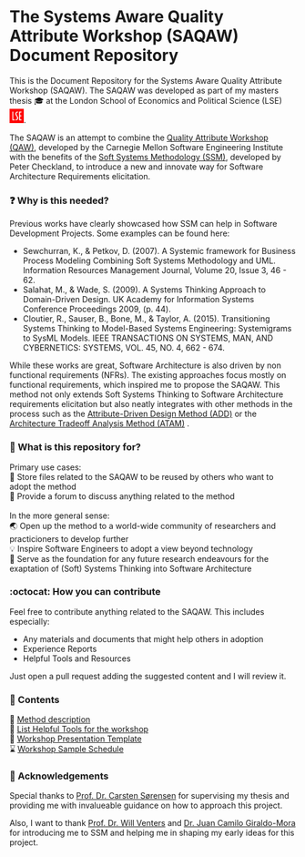 # The Systems Aware Quality Attribute Workshop (SAQAW) Document Repository
This is the Document Repository for the Systems Aware Quality Attribute Workshop (SAQAW). The SAQAW was developed as part of my masters thesis :mortar_board: at the London School of Economics and Political Science (LSE) &nbsp;&nbsp;&nbsp;&nbsp;[<img alt="alt_text" width="25px" src="LSELogo.jpg" />](https://www.lse.ac.uk/).

The SAQAW is an attempt to combine the [Quality Attribute Workshop (QAW)](https://insights.sei.cmu.edu/library/quality-attribute-workshop-collection/), developed by the Carnegie Mellon Software Engineering Institute with the benefits of the [Soft Systems Methodology (SSM)](https://en.wikipedia.org/wiki/Soft_systems_methodology), developed by Peter Checkland, to introduce a new and innovate way for Software Architecture Requirements elicitation. 


### :question: Why is this needed?
Previous works have clearly showcased how SSM can help in Software Development Projects. Some examples can be found here:

- Sewchurran, K., & Petkov, D. (2007). A Systemic framework for Business Process Modeling Combining Soft Systems Methodology and UML. Information Resources Management Journal, Volume 20, Issue 3, 46 - 62.
- Salahat, M., & Wade, S. (2009). A Systems Thinking Approach to Domain-Driven Design. UK Academy for Information Systems Conference Proceedings 2009, (p. 44).
- Cloutier, R., Sauser, B., Bone, M., & Taylor, A. (2015). Transitioning Systems Thinking to Model-Based Systems Engineering: Systemigrams to SysML Models. IEEE TRANSACTIONS ON SYSTEMS, MAN, AND CYBERNETICS: SYSTEMS, VOL. 45, NO. 4, 662 - 674.

While these works are great, Software Architecture is also driven by non functional requirements (NFRs). The existing approaches focus mostly on functional requirements, which inspired me to propose the SAQAW. This method not only extends Soft Systems Thinking to Software Architecture requirements elicitation but also neatly integrates with other methods in the process such as the [Attribute-Driven Design Method (ADD)](https://insights.sei.cmu.edu/library/attribute-driven-design-method-collection/) or the [Architecture Tradeoff Analysis Method (ATAM)](https://insights.sei.cmu.edu/library/atam-method-for-architecture-evaluation/) .


### :checkered_flag: What is this repository for?

Primary use cases:<br/>
:file_folder: Store files related to the SAQAW to be reused by others who want to adopt the method <br/>
:loudspeaker: Provide a forum to discuss anything related to the method
<br/><br/>
In the more general sense:<br/>
:earth_asia: Open up the method to a world-wide community of researchers and practicioners to develop further <br/>
:bulb: Inspire Software Engineers to adopt a view beyond technology <br/>
:seedling: Serve as the foundation for any future research endeavours for the exaptation of (Soft) Systems Thinking into Software Architecture

### :octocat: How you can contribute
Feel free to contribute anything related to the SAQAW. This includes especially:
- Any materials and documents that might help others in adoption
- Experience Reports
- Helpful Tools and Resources

Just open a pull request adding the suggested content and I will review it.

### :page_facing_up: Contents
:blue_book: [Method description](Method.md)<br/>
:triangular_ruler: [List Helpful Tools for the workshop](resources/Tools.md)<br/>
:pencil: [Workshop Presentation Template]() <br/>
:hourglass: [Workshop Sample Schedule](templates/Schedule.md)

### :clap: Acknowledgements

Special thanks to [Prof. Dr. Carsten Sørensen](http://carstensorensen.com/) for supervising my thesis and providing me with invalueable guidance on how to approach this project. 

Also, I want to thank [Prof. Dr. Will Venters]( https://www.lse.ac.uk/management/people/academic-staff/will-venters) and [Dr. Juan Camilo Giraldo-Mora](https://www.lse.ac.uk/management/people/academic-staff/juan-camilo-giraldo-mora) for introducing me to SSM and helping me in shaping my early ideas for this project.
